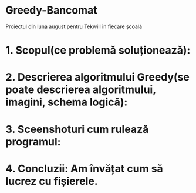 # Greedy-Bancomat
Proiectul din luna august pentru Tekwill în fiecare școală
# 1. Scopul(ce problemă soluționează):
# 2. Descrierea algoritmului Greedy(se poate descrierea algoritmului, imagini, schema logică):
# 3. Sceenshoturi cum rulează programul:
# 4. Concluzii: Am învățat cum să lucrez cu fișierele.

